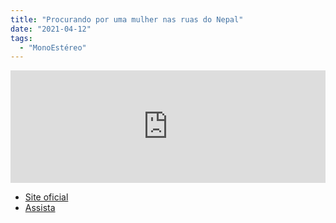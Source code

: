 ```yaml
---
title: "Procurando por uma mulher nas ruas do Nepal"
date: "2021-04-12"
tags: 
  - "MonoEstéreo"
---
```


<iframe style="width: 100%; height: 180px;" src="https://anchor.fm/monoestereo/embed/episodes/Procurando-por-uma-mulher-nas-ruas-do-Nepal-eumugp" width="100%" height="180px" frameborder="0" scrolling="no"></iframe>

- [Site oficial](https://www.lookingforalady.com/)
- [Assista](https://lookingforaladyfilm.eventive.org/welcome)
